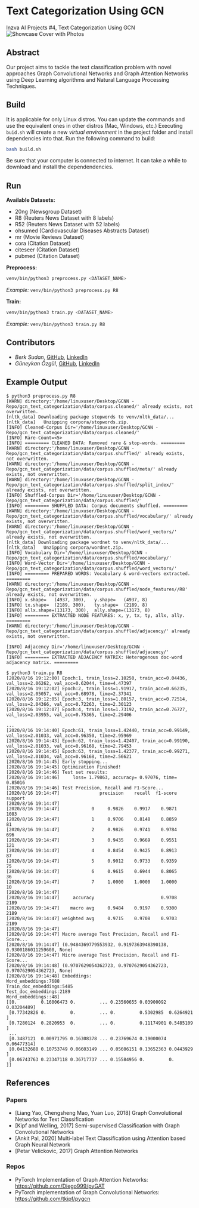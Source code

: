 # Text Categorization Using GCN
Inzva AI Projects #4, Text Categorization Using GCN
![Showcase Cover with Photos](docs/pics/showcase_cover_with_photos.jpeg)

## Abstract
Our project aims to tackle the text classification problem with novel approaches Graph Convolutional Networks and Graph Attention Networks using Deep Learning algorithms and Natural Language Processing Techniques.

## Build
It is applicable for only Linux distros. You can update the commands and use the equivalent ones in other distros (Mac, Windows, etc.) Executing ```buid.sh``` will create a new _virtual environment_ in the project folder and install dependencies into that. Run the following command to build: 
```bash
bash build.sh 
```
Be sure that your computer is connected to internet. It can take a while to download and install the dependendencies.

## Run
**Available Datasets:**
+ 20ng (Newsgroup Dataset)
+ R8 (Reuters News Dataset with 8 labels)
+ R52 (Reuters News Dataset with 52 labels)
+ ohsumed (Cardiovascular Diseases Abstracts Dataset)
+ mr (Movie Reviews Dataset)
+ cora (Citation Dataset)
+ citeseer (Citation Dataset)
+ pubmed (Citation Dataset)

**Preprocess:**
```bash
venv/bin/python3 preprocess.py <DATASET_NAME>
```
*Example:* ```venv/bin/python3 preprocess.py R8```

**Train:**
```bash
venv/bin/python3 train.py <DATASET_NAME>
```
*Example:* ```venv/bin/python3 train.py R8```

## Contributors
- *Berk Sudan*, [GitHub](https://github.com/berksudan), [LinkedIn](https://linkedin.com/in/berksudan/)
- *Güneykan Özgül*, [GitHub](https://github.com/guneykan/),  [LinkedIn](https://www.linkedin.com/in/guneykan-ozgul)

## Example Output
```console
$ python3 preprocess.py R8
[WARN] directory:'/home/linuxuser/Desktop/GCNN - Repo/gcn_text_categorization/data/corpus.cleaned/' already exists, not overwritten.
[nltk_data] Downloading package stopwords to venv/nltk_data/...
[nltk_data]   Unzipping corpora/stopwords.zip.
[INFO] Cleaned-Corpus Dir='/home/linuxuser/Desktop/GCNN - Repo/gcn_text_categorization/data/corpus.cleaned/'
[INFO] Rare-Count=<5>
[INFO] ========= CLEANED DATA: Removed rare & stop-words. =========
[WARN] directory:'/home/linuxuser/Desktop/GCNN - Repo/gcn_text_categorization/data/corpus.shuffled/' already exists, not overwritten.
[WARN] directory:'/home/linuxuser/Desktop/GCNN - Repo/gcn_text_categorization/data/corpus.shuffled/meta/' already exists, not overwritten.
[WARN] directory:'/home/linuxuser/Desktop/GCNN - Repo/gcn_text_categorization/data/corpus.shuffled/split_index/' already exists, not overwritten.
[INFO] Shuffled-Corpus Dir='/home/linuxuser/Desktop/GCNN - Repo/gcn_text_categorization/data/corpus.shuffled/'
[INFO] ========= SHUFFLED DATA: Corpus documents shuffled. =========
[WARN] directory:'/home/linuxuser/Desktop/GCNN - Repo/gcn_text_categorization/data/corpus.shuffled/vocabulary/' already exists, not overwritten.
[WARN] directory:'/home/linuxuser/Desktop/GCNN - Repo/gcn_text_categorization/data/corpus.shuffled/word_vectors/' already exists, not overwritten.
[nltk_data] Downloading package wordnet to venv/nltk_data/...
[nltk_data]   Unzipping corpora/wordnet.zip.
[INFO] Vocabulary Dir='/home/linuxuser/Desktop/GCNN - Repo/gcn_text_categorization/data/corpus.shuffled/vocabulary/'
[INFO] Word-Vector Dir='/home/linuxuser/Desktop/GCNN - Repo/gcn_text_categorization/data/corpus.shuffled/word_vectors/'
[INFO] ========= PREPARED WORDS: Vocabulary & word-vectors extracted. =========
[WARN] directory:'/home/linuxuser/Desktop/GCNN - Repo/gcn_text_categorization/data/corpus.shuffled/node_features//R8' already exists, not overwritten.
[INFO] x.shape=   (4937, 300),	 y.shape=   (4937, 8)
[INFO] tx.shape=  (2189, 300),	 ty.shape=  (2189, 8)
[INFO] allx.shape=(13173, 300),	 ally.shape=(13173, 8)
[INFO] ========= EXTRACTED NODE FEATURES: x, y, tx, ty, allx, ally. =========
[WARN] directory:'/home/linuxuser/Desktop/GCNN - Repo/gcn_text_categorization/data/corpus.shuffled/adjacency/' already exists, not overwritten.

[INFO] Adjacency Dir='/home/linuxuser/Desktop/GCNN - Repo/gcn_text_categorization/data/corpus.shuffled/adjacency/'
[INFO] ========= EXTRACTED ADJACENCY MATRIX: Heterogenous doc-word adjacency matrix. =========
```
```console
$ python3 train.py R8
[2020/8/16 19:12:00] Epoch:1, train_loss=2.10250, train_acc=0.04436, val_loss=2.06262, val_acc=0.62044, time=4.47397
[2020/8/16 19:12:02] Epoch:2, train_loss=1.91917, train_acc=0.66235, val_loss=2.05057, val_acc=0.68978, time=2.37341
[2020/8/16 19:12:05] Epoch:3, train_loss=1.80157, train_acc=0.72514, val_loss=2.04366, val_acc=0.72263, time=2.30123
[2020/8/16 19:12:07] Epoch:4, train_loss=1.73192, train_acc=0.76727, val_loss=2.03955, val_acc=0.75365, time=2.29406

...
[2020/8/16 19:14:40] Epoch:61, train_loss=1.42440, train_acc=0.99149, val_loss=2.01033, val_acc=0.96350, time=2.95969
[2020/8/16 19:14:43] Epoch:62, train_loss=1.42407, train_acc=0.99190, val_loss=2.01033, val_acc=0.96168, time=2.79453
[2020/8/16 19:14:45] Epoch:63, train_loss=1.42377, train_acc=0.99271, val_loss=2.01034, val_acc=0.96168, time=2.56621
[2020/8/16 19:14:45] Early stopping...
[2020/8/16 19:14:45] Optimization Finished!
[2020/8/16 19:14:46] Test set results: 
[2020/8/16 19:14:46] 	 loss= 1.79863, accuracy= 0.97076, time= 0.85016
[2020/8/16 19:14:46] Test Precision, Recall and F1-Score...
[2020/8/16 19:14:47]               precision    recall  f1-score   support
[2020/8/16 19:14:47] 
[2020/8/16 19:14:47]            0     0.9826    0.9917    0.9871      1083
[2020/8/16 19:14:47]            1     0.9706    0.8148    0.8859        81
[2020/8/16 19:14:47]            2     0.9826    0.9741    0.9784       696
[2020/8/16 19:14:47]            3     0.9435    0.9669    0.9551       121
[2020/8/16 19:14:47]            4     0.8454    0.9425    0.8913        87
[2020/8/16 19:14:47]            5     0.9012    0.9733    0.9359        75
[2020/8/16 19:14:47]            6     0.9615    0.6944    0.8065        36
[2020/8/16 19:14:47]            7     1.0000    1.0000    1.0000        10
[2020/8/16 19:14:47] 
[2020/8/16 19:14:47]     accuracy                         0.9708      2189
[2020/8/16 19:14:47]    macro avg     0.9484    0.9197    0.9300      2189
[2020/8/16 19:14:47] weighted avg     0.9715    0.9708    0.9703      2189
[2020/8/16 19:14:47] 
[2020/8/16 19:14:47] Macro average Test Precision, Recall and F1-Score...
[2020/8/16 19:14:47] (0.9484369779553932, 0.9197363948390138, 0.9300186011259608, None)
[2020/8/16 19:14:47] Micro average Test Precision, Recall and F1-Score...
[2020/8/16 19:14:48] (0.9707629054362723, 0.9707629054362723, 0.9707629054362723, None)
[2020/8/16 19:14:48] Embeddings:
Word_embeddings:7688 
Train_doc_embeddings:5485
Test_doc_embeddings:2189
Word_embeddings::48] 
[[0.         0.16006473 0.         ... 0.23560655 0.03900092 0.03204489]
 [0.77342826 0.         0.         ... 0.         0.5302985  0.6264921 ]
 [0.7280124  0.2820953  0.         ... 0.         0.11174901 0.5485109 ]
 ...
 [0.3487121  0.00971795 0.16308378 ... 0.23769674 0.19000074 0.06477314]
 [0.04132688 0.10753749 0.06603149 ... 0.05606151 0.13652363 0.0443929 ]
 [0.06743763 0.23347118 0.36717737 ... 0.15584956 0.         0.        ]]
```

## References

### Papers 
+ [Liang Yao, Chengsheng Mao, Yuan Luo, 2018] Graph Convolutional Networks for Text Classification
+ [Kipf and Welling, 2017]  Semi-supervised Classification with Graph Convolutional Networks
+ [Ankit Pal, 2020] Multi-label Text Classification using Attention based Graph Neural Network
+ [Petar Velickovic, 2017] Graph Attention Networks

### Repos
+ PyTorch Implementation of Graph Attention Networks: https://github.com/Diego999/pyGAT
+ PyTorch implementation of Graph Convolutional Networks: https://github.com/tkipf/pygcn
